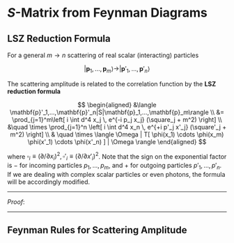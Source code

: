 # *S*-Matrix from Feynman Diagrams

## LSZ Reduction Formula

For a general $m \to n$ scattering of real scalar (interacting) particles

$$
|\mathbf{p}_1,...,\mathbf{p}_m \rangle \to |\mathbf{p}'_1,...,\mathbf{p}'_n \rangle
$$

The scattering amplitude is related to the correlation function by the **LSZ reduction formula**

$$
\begin{aligned}
    &\langle \mathbf{p}'_1,...,\mathbf{p}'_n|S|\mathbf{p}_1,...,\mathbf{p}_m\rangle
    \\
    &= \prod_{j=1}^m\left[
        i \int d^4 x_j \, e^{-i p_j x_j} (\square_j + m^2)
    \right] 
    \\ &\quad \times
    \prod_{j=1}^n \left[
        i \int d^4 x_n \, e^{+i p'_j x'_j} (\square'_j + m^2)
    \right] 
    \\ & \quad \times
    \langle \Omega | T[
        \phi(x_1) \cdots \phi(x_m)
        \phi(x'_1) \cdots \phi(x'_n)
    ] | \Omega \rangle
\end{aligned}
$$

where $\square_i \equiv (\partial/\partial x_i)^2, \square'_i \equiv (\partial/\partial x'_i)^2$. Note that the sign on the exponential factor is $-$ for incoming particles $p_1,...,p_m$, and $+$ for outgoing particles $p'_1,...,p'_n$. If we are dealing with complex scalar particles or even photons, the formula will be accordingly modified. 

----

*Proof*:

----

## Feynman Rules for Scattering Amplitude